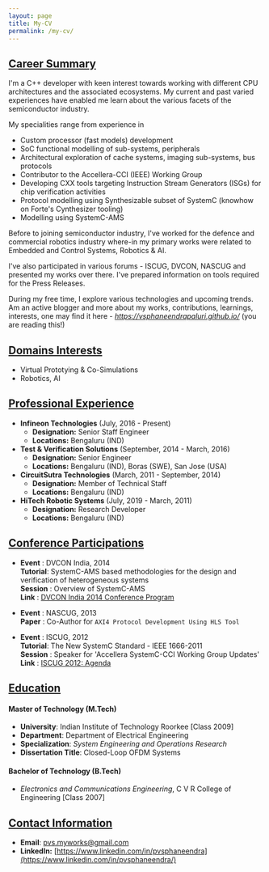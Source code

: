 ```yaml
---
layout: page
title: My-CV
permalink: /my-cv/
---
```


## <u>Career Summary</u>
I'm a C++ developer with keen interest towards working with different CPU architectures and the associated ecosystems. My current and past varied experiences have enabled me learn about the various facets of the semiconductor industry.

My specialities range from experience in 
  - Custom processor (fast models) development
  - SoC functional modelling of sub-systems, peripherals
  - Architectural exploration of cache systems, imaging sub-systems, bus protocols
  - Contributor to the Accellera-CCI (IEEE) Working Group
  - Developing CXX tools targeting Instruction Stream Generators (ISGs) for chip verification activities
  - Protocol modelling using Synthesizable subset of SystemC (knowhow on Forte's Cynthesizer tooling)
  - Modelling using SystemC-AMS

Before to joining semiconductor industry, I've worked for the defence and commercial robotics industry where-in my primary works were related to Embedded and Control Systems, Robotics & AI. 

I've also participated in various forums - ISCUG, DVCON, NASCUG and presented my works over there. I've prepared information on tools required for the Press Releases.

During my free time, I explore various technologies and upcoming trends. Am an active blogger and more about my works, contributions, learnings, interests, one may find it here - <i>https://vsphaneendrapaluri.github.io/</i> (you are reading this!)


## <u>Domains Interests</u>
  - Virtual Prototying & Co-Simulations
  - Robotics, AI


## <u>Professional Experience</u>
- <b>Infineon Technologies</b> (July, 2016 - Present)
  - <b>Designation:</b> Senior Staff Engineer
  - <b>Locations:</b> Bengaluru (IND)
- <b>Test & Verification Solutions</b> (September, 2014 - March, 2016)
  - <b>Designation:</b> Senior Engineer
  - <b>Locations:</b> Bengaluru (IND), Boras (SWE), San Jose (USA)
- <b>CircuitSutra Technologies</b> (March, 2011 - September, 2014)
  - <b>Designation:</b> Member of Technical Staff
  - <b>Locations:</b> Bengaluru (IND)
- <b>HiTech Robotic Systems</b> (July, 2019 - March, 2011)
  - <b>Designation:</b> Research Developer
  - <b>Locations:</b> Bengaluru (IND)


## <u>Conference Participations</u>
- <b>Event</b>   : DVCON India, 2014<br>
  <b>Tutorial</b>: SystemC-AMS based methodologies for the design and verification of heterogeneous systems<br>
  <b>Session</b> : Overview of SystemC-AMS<br>
  <b>Link</b>    : [DVCON India 2014 Conference Program](https://dvcon-india.org/sites/dvcon-india.org/files/archive/2014/2014_Conference_Program.pdf)<br>

- <b>Event</b>   : NASCUG, 2013<br>
  <b>Paper</b>   : Co-Author for ```AXI4 Protocol Development Using HLS Tool```<br>

- <b>Event</b>   : ISCUG, 2012<br>
  <b>Tutorial</b>: The New SystemC Standard - IEEE 1666-2011<br>
  <b>Session</b> : Speaker for 'Accellera SystemC-CCI Working Group Updates'<br>
  <b>Link</b>    : [ISCUG 2012: Agenda](http://www.iscug.net/2012-agenda)


## <u>Education</u>
#### Master of Technology (M.Tech)
  - <b>University</b>: Indian Institute of Technology Roorkee [Class 2009]<br>
  - <b>Department</b>: Department of Electrical Engineering<br>
  - <b>Specialization</b>: <i>System Engineering and Operations Research</i><br>
  - <b>Dissertation Title</b>: Closed-Loop OFDM Systems

#### Bachelor of Technology (B.Tech)
  - <i>Electronics and Communications Engineering</i>, C V R College of Engineering [Class 2007]<br>


## <u>Contact Information</u>
 - <b>Email</b>: pvs.myworks@gmail.com
 - <b>LinkedIn:</b> [https://www.linkedin.com/in/pvsphaneendra](https://www.linkedin.com/in/pvsphaneendra/)
